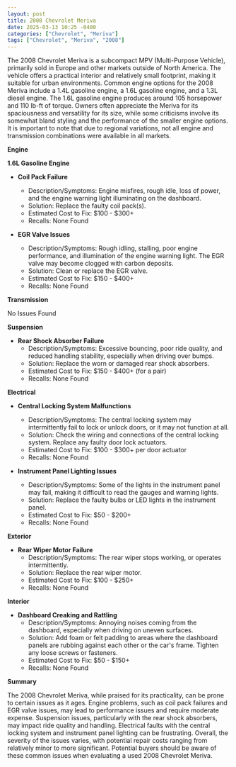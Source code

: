 ```yaml
---
layout: post
title: 2008 Chevrolet Meriva
date: 2025-03-13 10:25 -0400
categories: ["Chevrolet", "Meriva"]
tags: ["Chevrolet", "Meriva", "2008"]
---
```

The 2008 Chevrolet Meriva is a subcompact MPV (Multi-Purpose Vehicle), primarily sold in Europe and other markets outside of North America. The vehicle offers a practical interior and relatively small footprint, making it suitable for urban environments. Common engine options for the 2008 Meriva include a 1.4L gasoline engine, a 1.6L gasoline engine, and a 1.3L diesel engine. The 1.6L gasoline engine produces around 105 horsepower and 110 lb-ft of torque. Owners often appreciate the Meriva for its spaciousness and versatility for its size, while some criticisms involve its somewhat bland styling and the performance of the smaller engine options. It is important to note that due to regional variations, not all engine and transmission combinations were available in all markets.

**Engine**

**1.6L Gasoline Engine**

*   **Coil Pack Failure**
    *   Description/Symptoms: Engine misfires, rough idle, loss of power, and the engine warning light illuminating on the dashboard.
    *   Solution: Replace the faulty coil pack(s).
    *   Estimated Cost to Fix: $100 - $300+
    *   Recalls: None Found

*   **EGR Valve Issues**
    *   Description/Symptoms: Rough idling, stalling, poor engine performance, and illumination of the engine warning light. The EGR valve may become clogged with carbon deposits.
    *   Solution: Clean or replace the EGR valve.
    *   Estimated Cost to Fix: $150 - $400+
    *   Recalls: None Found

**Transmission**

No Issues Found

**Suspension**

*   **Rear Shock Absorber Failure**
    *   Description/Symptoms: Excessive bouncing, poor ride quality, and reduced handling stability, especially when driving over bumps.
    *   Solution: Replace the worn or damaged rear shock absorbers.
    *   Estimated Cost to Fix: $150 - $400+ (for a pair)
    *   Recalls: None Found

**Electrical**

*   **Central Locking System Malfunctions**
    *   Description/Symptoms: The central locking system may intermittently fail to lock or unlock doors, or it may not function at all.
    *   Solution: Check the wiring and connections of the central locking system. Replace any faulty door lock actuators.
    *   Estimated Cost to Fix: $100 - $300+ per door actuator
    *   Recalls: None Found

*   **Instrument Panel Lighting Issues**
    *   Description/Symptoms: Some of the lights in the instrument panel may fail, making it difficult to read the gauges and warning lights.
    *   Solution: Replace the faulty bulbs or LED lights in the instrument panel.
    *   Estimated Cost to Fix: $50 - $200+
    *   Recalls: None Found

**Exterior**

*   **Rear Wiper Motor Failure**
    *   Description/Symptoms: The rear wiper stops working, or operates intermittently.
    *   Solution: Replace the rear wiper motor.
    *   Estimated Cost to Fix: $100 - $250+
    *   Recalls: None Found

**Interior**

*   **Dashboard Creaking and Rattling**
    *   Description/Symptoms: Annoying noises coming from the dashboard, especially when driving on uneven surfaces.
    *   Solution: Add foam or felt padding to areas where the dashboard panels are rubbing against each other or the car's frame. Tighten any loose screws or fasteners.
    *   Estimated Cost to Fix: $50 - $150+
    *   Recalls: None Found

**Summary**

The 2008 Chevrolet Meriva, while praised for its practicality, can be prone to certain issues as it ages. Engine problems, such as coil pack failures and EGR valve issues, may lead to performance issues and require moderate expense. Suspension issues, particularly with the rear shock absorbers, may impact ride quality and handling. Electrical faults with the central locking system and instrument panel lighting can be frustrating. Overall, the severity of the issues varies, with potential repair costs ranging from relatively minor to more significant. Potential buyers should be aware of these common issues when evaluating a used 2008 Chevrolet Meriva.

